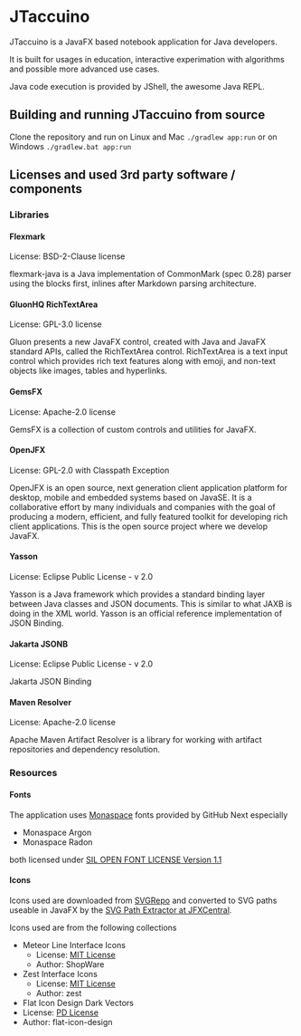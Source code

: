 # JTaccuino

JTaccuino is a JavaFX based notebook application for Java developers.

It is built for usages in education, interactive experimation with algorithms and possible more advanced use cases.

Java code execution is provided by JShell, the awesome Java REPL.

## Building and running JTaccuino from source
Clone the repository and run on Linux and Mac
`./gradlew app:run`
or on Windows
`./gradlew.bat app:run`

## Licenses and used 3rd party software / components

### Libraries

#### Flexmark
License: BSD-2-Clause license

flexmark-java is a Java implementation of CommonMark (spec 0.28) parser using the blocks first, inlines after Markdown parsing architecture.

#### GluonHQ RichTextArea
License: GPL-3.0 license

Gluon presents a new JavaFX control, created with Java and JavaFX standard APIs, called the RichTextArea control. RichTextArea is a text input control which provides rich text features along with emoji, and non-text objects like images, tables and hyperlinks.

#### GemsFX
License: Apache-2.0 license

GemsFX is a collection of custom controls and utilities for JavaFX.

#### OpenJFX
License: GPL-2.0 with Classpath Exception

OpenJFX is an open source, next generation client application platform for desktop, mobile and embedded systems based on JavaSE. It is a collaborative effort by many individuals and companies with the goal of producing a modern, efficient, and fully featured toolkit for developing rich client applications. This is the open source project where we develop JavaFX.

#### Yasson
License: Eclipse Public License - v 2.0

Yasson is a Java framework which provides a standard binding layer between Java classes and JSON documents. This is similar to what JAXB is doing in the XML world. Yasson is an official reference implementation of JSON Binding.

#### Jakarta JSONB
License: Eclipse Public License - v 2.0

Jakarta JSON Binding

#### Maven Resolver
License: Apache-2.0 license

Apache Maven Artifact Resolver is a library for working with artifact repositories and dependency resolution.

### Resources

#### Fonts
The application uses [Monaspace](https://github.com/githubnext/monaspace) fonts provided by GitHub Next especially
- Monaspace Argon
- Monaspace Radon

both licensed under [SIL OPEN FONT LICENSE Version 1.1](http://scripts.sil.org/OFL)

#### Icons
Icons used are downloaded from [SVGRepo](https://www.svgrepo.com/) and converted to SVG paths useable in JavaFX by the [SVG Path Extractor at JFXCentral](https://www.jfx-central.com/utilities/pathextractor).

Icons used are from the following collections
- Meteor Line Interface Icons
  - License: [MIT License](https://www.svgrepo.com/page/licensing/#MIT)
  - Author: ShopWare
- Zest Interface Icons
  - License: [MIT License](https://www.svgrepo.com/page/licensing/#MIT)
  - Author: zest
-  Flat Icon Design Dark Vectors
  - License: [PD License](https://www.svgrepo.com/page/licensing/#PD)
  - Author: flat-icon-design
